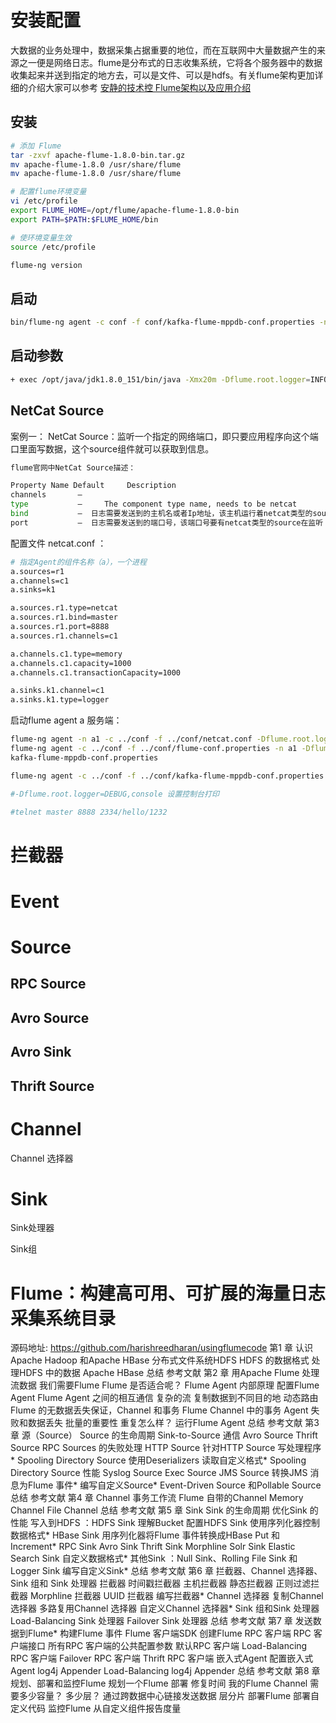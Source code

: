 # 安装配置

​	大数据的业务处理中，数据采集占据重要的地位，而在互联网中大量数据产生的来源之一便是网络日志。flume是分布式的日志收集系统，它将各个服务器中的数据收集起来并送到指定的地方去，可以是文件、可以是hdfs。有关flume架构更加详细的介绍大家可以参考 [安静的技术控 Flume架构以及应用介绍](http://blog.csdn.net/a2011480169/article/details/51544664) 

## 安装

```bash
# 添加 Flume
tar -zxvf apache-flume-1.8.0-bin.tar.gz 
mv apache-flume-1.8.0 /usr/share/flume 
mv apache-flume-1.8.0 /usr/share/flume 

# 配置flume环境变量 
vi /etc/profile
export FLUME_HOME=/opt/flume/apache-flume-1.8.0-bin
export PATH=$PATH:$FLUME_HOME/bin

# 使环境变量生效
source /etc/profile 

flume-ng version

```

## 启动

```bash
bin/flume-ng agent -c conf -f conf/kafka-flume-mppdb-conf.properties -n a1 -Dflume.root.logger=INFO,console
```

## 启动参数

```bash
+ exec /opt/java/jdk1.8.0_151/bin/java -Xmx20m -Dflume.root.logger=INFO,console -cp '/opt/flume/apache-flume-1.8.0-bin/conf:/opt/flume/apache-flume-1.8.0-bin/lib/*:/lib/*' -Djava.library.path= org.apache.flume.node.Application -f conf/kafka-flume-mppdb-conf.properties -n a1
```



## NetCat Source

案例一： NetCat Source：监听一个指定的网络端口，即只要应用程序向这个端口里面写数据，这个source组件就可以获取到信息。

```bash
flume官网中NetCat Source描述：

Property Name Default     Description
channels       –     
type           –     The component type name, needs to be netcat
bind           –  日志需要发送到的主机名或者Ip地址，该主机运行着netcat类型的source在监听          
port           –  日志需要发送到的端口号，该端口号要有netcat类型的source在监听   1234567
```

配置文件 netcat.conf ：

```bash
# 指定Agent的组件名称（a），一个进程
a.sources=r1
a.channels=c1
a.sinks=k1

a.sources.r1.type=netcat
a.sources.r1.bind=master
a.sources.r1.port=8888
a.sources.r1.channels=c1

a.channels.c1.type=memory
a.channels.c1.capacity=1000
a.channels.c1.transactionCapacity=1000

a.sinks.k1.channel=c1
a.sinks.k1.type=logger
```

启动flume agent a 服务端：

```bash
flume-ng agent -n a1 -c ../conf -f ../conf/netcat.conf -Dflume.root.logger=DEBUG,console
flume-ng agent -c ../conf -f ../conf/flume-conf.properties -n a1 -Dflume.root.logger=INFO,console
kafka-flume-mppdb-conf.properties

flume-ng agent -c ../conf -f ../conf/kafka-flume-mppdb-conf.properties -n a1 -Dflume.root.logger=INFO,console

#-Dflume.root.logger=DEBUG,console 设置控制台打印

#telnet master 8888 2334/hello/1232
```


# 拦截器



# Event

# Source

## RPC Source

## Avro Source

## Avro Sink

## Thrift Source



# 	Channel

Channel 选择器

# Sink

Sink处理器

Sink组







# Flume：构建高可用、可扩展的海量日志采集系统目录
源码地址: https://github.com/harishreedharan/usingflumecode
第1 章 认识Apache Hadoop 和Apache HBase
分布式文件系统HDFS
HDFS 的数据格式
处理HDFS 中的数据
Apache HBase
总结
参考文献
第2 章 用Apache Flume 处理流数据
我们需要Flume
Flume 是否适合呢？
Flume Agent 内部原理
配置Flume Agent
Flume Agent 之间的相互通信
复杂的流
复制数据到不同目的地
动态路由
Flume 的无数据丢失保证，Channel 和事务
Flume Channel 中的事务
Agent 失败和数据丢失
批量的重要性
重复怎么样？
运行Flume Agent
总结
参考文献
第3 章 源（Source）
Source 的生命周期
Sink-to-Source 通信
Avro Source
Thrift Source
RPC Sources 的失败处理
HTTP Source
针对HTTP Source 写处理程序*
Spooling Directory Source
使用Deserializers 读取自定义格式*
Spooling Directory Source 性能
Syslog Source
Exec Source
JMS Source
转换JMS 消息为Flume 事件*
编写自定义Source*
Event-Driven Source 和Pollable Source
总结
参考文献
第4 章 Channel
事务工作流
Flume 自带的Channel
Memory Channel
File Channel
总结
参考文献
第5 章 Sink
Sink 的生命周期
优化Sink 的性能
写入到HDFS ：HDFS Sink
理解Bucket
配置HDFS Sink
使用序列化器控制数据格式*
HBase Sink
用序列化器将Flume 事件转换成HBase Put 和Increment*
RPC Sink
Avro Sink
Thrift Sink
Morphline Solr Sink
Elastic Search Sink
自定义数据格式*
其他Sink ：Null Sink、Rolling File Sink 和Logger Sink
编写自定义Sink*
总结
参考文献
第6 章 拦截器、Channel 选择器、Sink 组和
Sink 处理器
拦截器
时间戳拦截器
主机拦截器
静态拦截器
正则过滤拦截器
Morphline 拦截器
UUID 拦截器
编写拦截器*
Channel 选择器
复制Channel 选择器
多路复用Channel 选择器
自定义Channel 选择器*
Sink 组和Sink 处理器
Load-Balancing Sink 处理器
Failover Sink 处理器
总结
参考文献
第7 章 发送数据到Flume*
构建Flume 事件
Flume 客户端SDK
创建Flume RPC 客户端
RPC 客户端接口
所有RPC 客户端的公共配置参数
默认RPC 客户端
Load-Balancing RPC 客户端
Failover RPC 客户端
Thrift RPC 客户端
嵌入式Agent
配置嵌入式Agent
log4j Appender
Load-Balancing log4j Appender
总结
参考文献
第8 章 规划、部署和监控Flume
规划一个Flume 部署
修复时间
我的Flume Channel 需要多少容量？
多少层？
通过跨数据中心链接发送数据
层分片
部署Flume
部署自定义代码
监控Flume
从自定义组件报告度量